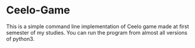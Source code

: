 # Ceelo-Game
This is a simple command line implementation of Ceelo game made at first semester of my studies. You can run the program from almost all versions of python3.
